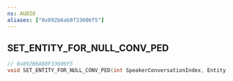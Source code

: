 ```yaml
---
ns: AUDIO
aliases: ["0x892b6ab8f33606f5"]
---
```

## SET_ENTITY_FOR_NULL_CONV_PED

```c
// 0x892B6AB8F33606F5
void SET_ENTITY_FOR_NULL_CONV_PED(int SpeakerConversationIndex, Entity entity);
```
